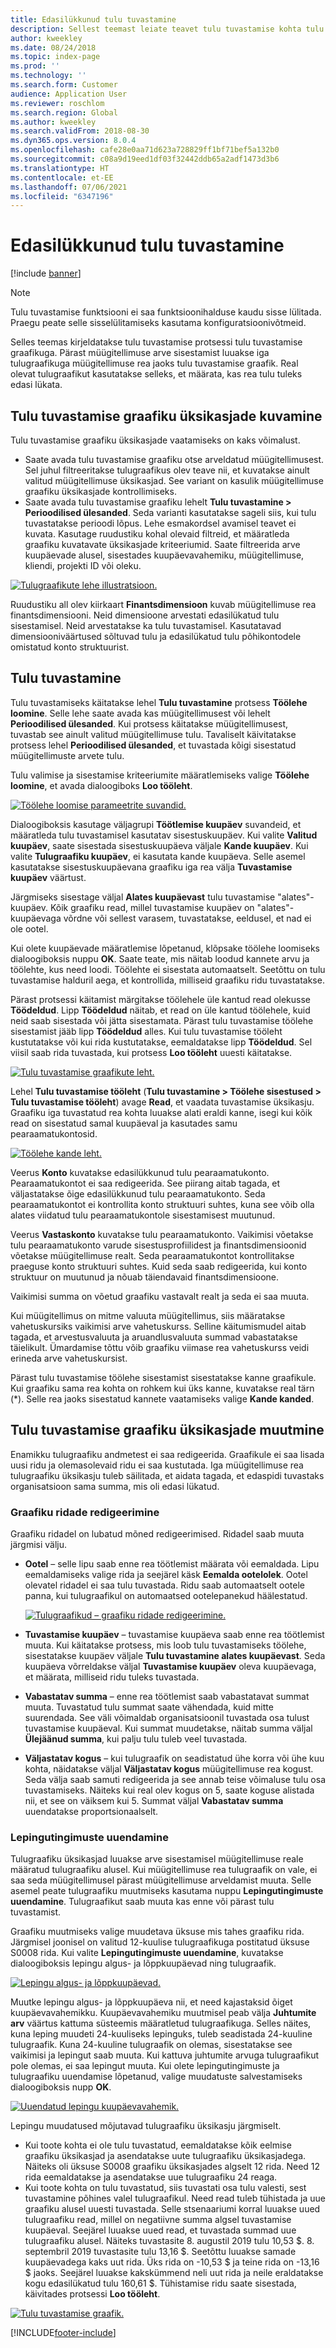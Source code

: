 ```yaml
---
title: Edasilükkunud tulu tuvastamine
description: Sellest teemast leiate teavet tulu tuvastamise kohta tulu tuvastamise funktsiooni abil.
author: kweekley
ms.date: 08/24/2018
ms.topic: index-page
ms.prod: ''
ms.technology: ''
ms.search.form: Customer
audience: Application User
ms.reviewer: roschlom
ms.search.region: Global
ms.author: kweekley
ms.search.validFrom: 2018-08-30
ms.dyn365.ops.version: 8.0.4
ms.openlocfilehash: cafe28e0aa71d623a728829ff1bf71bef5a132b0
ms.sourcegitcommit: c08a9d19eed1df03f32442ddb65a2adf1473d3b6
ms.translationtype: HT
ms.contentlocale: et-EE
ms.lasthandoff: 07/06/2021
ms.locfileid: "6347196"
---
```

# <a name="recognize-deferred-revenue"></a>Edasilükkunud tulu tuvastamine

[!include [banner](../includes/banner.md)]

> [!NOTE]
> Tulu tuvastamise funktsiooni ei saa funktsioonihalduse kaudu sisse lülitada. Praegu peate selle sisselülitamiseks kasutama konfiguratsioonivõtmeid.

Selles teemas kirjeldatakse tulu tuvastamise protsessi tulu tuvastamise graafikuga. Pärast müügitellimuse arve sisestamist luuakse iga tulugraafikuga müügitellimuse rea jaoks tulu tuvastamise graafik. Real olevat tulugraafikut kasutatakse selleks, et määrata, kas rea tulu tuleks edasi lükata.

## <a name="view-revenue-recognition-schedule-details"></a>Tulu tuvastamise graafiku üksikasjade kuvamine

Tulu tuvastamise graafiku üksikasjade vaatamiseks on kaks võimalust.

- Saate avada tulu tuvastamise graafiku otse arveldatud müügitellimusest. Sel juhul filtreeritakse tulugraafikus olev teave nii, et kuvatakse ainult valitud müügitellimuse üksikasjad. See variant on kasulik müügitellimuse graafiku üksikasjade kontrollimiseks.
- Saate avada tulu tuvastamise graafiku lehelt **Tulu tuvastamine \> Perioodilised ülesanded**. Seda varianti kasutatakse sageli siis, kui tulu tuvastatakse perioodi lõpus. Lehe esmakordsel avamisel teavet ei kuvata. Kasutage ruudustiku kohal olevaid filtreid, et määratleda graafiku kuvatavate üksikasjade kriteeriumid. Saate filtreerida arve kuupäevade alusel, sisestades kuupäevavahemiku, müügitellimuse, kliendi, projekti ID või oleku.

[![Tulugraafikute lehe illustratsioon.](./media/revenue-recognition-schedule-page.png)](./media/revenue-recognition-schedule-page.png)

Ruudustiku all olev kiirkaart **Finantsdimensioon** kuvab müügitellimuse rea finantsdimensiooni. Neid dimensioone arvestati edasilükatud tulu sisestamisel. Neid arvestatakse ka tulu tuvastamisel. Kasutatavad dimensiooniväärtused sõltuvad tulu ja edasilükatud tulu põhikontodele omistatud konto struktuurist.

## <a name="recognize-revenue"></a>Tulu tuvastamine

Tulu tuvastamiseks käitatakse lehel **Tulu tuvastamine** protsess **Töölehe loomine**. Selle lehe saate avada kas müügitellimusest või lehelt **Perioodilised ülesanded**. Kui protsess käitatakse müügitellimusest, tuvastab see ainult valitud müügitellimuse tulu. Tavaliselt käivitatakse protsess lehel **Perioodilised ülesanded**, et tuvastada kõigi sisestatud müügitellimuste arvete tulu.

Tulu valimise ja sisestamise kriteeriumite määratlemiseks valige **Töölehe loomine**, et avada dialoogiboks **Loo tööleht**.

[![Töölehe loomise parameetrite suvandid.](./media/revenue-recognition-create-journal.png)](./media/revenue-recognition-create-journal.png)

Dialoogiboksis kasutage väljagrupi **Töötlemise kuupäev** suvandeid, et määratleda tulu tuvastamisel kasutatav sisestuskuupäev. Kui valite **Valitud kuupäev**, saate sisestada sisestuskuupäeva väljale **Kande kuupäev**. Kui valite **Tulugraafiku kuupäev**, ei kasutata kande kuupäeva. Selle asemel kasutatakse sisestuskuupäevana graafiku iga rea välja **Tuvastamise kuupäev** väärtust.

Järgmiseks sisestage väljal **Alates kuupäevast** tulu tuvastamise "alates"-kuupäev. Kõik graafiku read, millel tuvastamise kuupäev on "alates"-kuupäevaga võrdne või sellest varasem, tuvastatakse, eeldusel, et nad ei ole ootel.

Kui olete kuupäevade määratlemise lõpetanud, klõpsake töölehe loomiseks dialoogiboksis nuppu **OK**. Saate teate, mis näitab loodud kannete arvu ja töölehte, kus need loodi. Töölehte ei sisestata automaatselt. Seetõttu on tulu tuvastamise halduril aega, et kontrollida, milliseid graafiku ridu tuvastatakse.

Pärast protsessi käitamist märgitakse töölehele üle kantud read olekusse **Töödeldud**. Lipp **Töödeldud** näitab, et read on üle kantud töölehele, kuid neid saab sisestada või jätta sisestamata. Pärast tulu tuvastamise töölehe sisestamist jääb lipp **Töödeldud** alles. Kui tulu tuvastamise tööleht kustutatakse või kui rida kustutatakse, eemaldatakse lipp **Töödeldud**. Sel viisil saab rida tuvastada, kui protsess **Loo tööleht** uuesti käitatakse.

[![Tulu tuvastamise graafikute leht.](./media/revenue-recognition-rev-recog-schedule-02.png)](./media/revenue-recognition-rev-recog-schedule-02.png)

Lehel **Tulu tuvastamise tööleht** (**Tulu tuvastamine \> Töölehe sisestused \> Tulu tuvastamise tööleht**) avage **Read**, et vaadata tuvastamise üksikasju. Graafiku iga tuvastatud rea kohta luuakse alati eraldi kanne, isegi kui kõik read on sisestatud samal kuupäeval ja kasutades samu pearaamatukontosid.

[![Töölehe kande leht.](./media/revenue-recognition-journal-voucher.png)](./media/revenue-recognition-journal-voucher.png)

Veerus **Konto** kuvatakse edasilükkunud tulu pearaamatukonto. Pearaamatukontot ei saa redigeerida. See piirang aitab tagada, et väljastatakse õige edasilükkunud tulu pearaamatukonto. Seda pearaamatukontot ei kontrollita konto struktuuri suhtes, kuna see võib olla alates viidatud tulu pearaamatukontole sisestamisest muutunud.

Veerus **Vastaskonto** kuvatakse tulu pearaamatukonto. Vaikimisi võetakse tulu pearaamatukonto varude sisestusprofiilidest ja finantsdimensioonid võetakse müügitellimuse realt. Seda pearaamatukontot kontrollitakse praeguse konto struktuuri suhtes. Kuid seda saab redigeerida, kui konto struktuur on muutunud ja nõuab täiendavaid finantsdimensioone.

Vaikimisi summa on võetud graafiku vastavalt realt ja seda ei saa muuta.

Kui müügitellimus on mitme valuuta müügitellimus, siis määratakse vahetuskursiks vaikimisi arve vahetuskurss. Selline käitumismudel aitab tagada, et arvestusvaluuta ja aruandlusvaluuta summad vabastatakse täielikult. Ümardamise tõttu võib graafiku viimase rea vahetuskurss veidi erineda arve vahetuskursist.

Pärast tulu tuvastamise töölehe sisestamist sisestatakse kanne graafikule. Kui graafiku sama rea kohta on rohkem kui üks kanne, kuvatakse real tärn (\*). Selle rea jaoks sisestatud kannete vaatamiseks valige **Kande kanded**.

## <a name="modify-the-revenue-recognition-schedule-details"></a>Tulu tuvastamise graafiku üksikasjade muutmine

Enamikku tulugraafiku andmetest ei saa redigeerida. Graafikule ei saa lisada uusi ridu ja olemasolevaid ridu ei saa kustutada. Iga müügitellimuse rea tulugraafiku üksikasju tuleb säilitada, et aidata tagada, et edaspidi tuvastaks organisatsioon sama summa, mis oli edasi lükatud.

### <a name="edit-schedule-lines"></a>Graafiku ridade redigeerimine

Graafiku ridadel on lubatud mõned redigeerimised. Ridadel saab muuta järgmisi välju.

- **Ootel** – selle lipu saab enne rea töötlemist määrata või eemaldada. Lipu eemaldamiseks valige rida ja seejärel käsk **Eemalda ootelolek**. Ootel olevatel ridadel ei saa tulu tuvastada. Ridu saab automaatselt ootele panna, kui tulugraafikul on automaatsed ootelepanekud häälestatud.

    [![Tulugraafikud – graafiku ridade redigeerimine.](./media/revenue-recognition-rev-revenue-schedules.png)](./media/revenue-recognition-rev-revenue-schedules.png)

- **Tuvastamise kuupäev** – tuvastamise kuupäeva saab enne rea töötlemist muuta. Kui käitatakse protsess, mis loob tulu tuvastamiseks töölehe, sisestatakse kuupäev väljale **Tulu tuvastamine alates kuupäevast**. Seda kuupäeva võrreldakse väljal **Tuvastamise kuupäev** oleva kuupäevaga, et määrata, milliseid ridu tuleks tuvastada.
- **Vabastatav summa** – enne rea töötlemist saab vabastatavat summat muuta. Tuvastatud tulu summat saate vähendada, kuid mitte suurendada. See väli võimaldab organisatsioonil tuvastada osa tulust tuvastamise kuupäeval. Kui summat muudetakse, näitab summa väljal **Ülejäänud summa**, kui palju tulu tuleb veel tuvastada.
- **Väljastatav kogus** – kui tulugraafik on seadistatud ühe korra või ühe kuu kohta, näidatakse väljal **Väljastatav kogus** müügitellimuse rea kogust. Seda välja saab samuti redigeerida ja see annab teise võimaluse tulu osa tuvastamiseks. Näiteks kui real olev kogus on 5, saate koguse alistada nii, et see on väiksem kui 5. Summat väljal **Vabastatav summa** uuendatakse proportsionaalselt.

### <a name="update-contract-terms"></a>Lepingutingimuste uuendamine

Tulugraafiku üksikasjad luuakse arve sisestamisel müügitellimuse reale määratud tulugraafiku alusel. Kui müügitellimuse rea tulugraafik on vale, ei saa seda müügitellimusel pärast müügitellimuse arveldamist muuta. Selle asemel peate tulugraafiku muutmiseks kasutama nuppu **Lepingutingimuste uuendamine**. Tulugraafikut saab muuta kas enne või pärast tulu tuvastamist.

Graafiku muutmiseks valige muudetava üksuse mis tahes graafiku rida. Järgmisel joonisel on valitud 12-kuulise tulugraafikuga postitatud üksuse S0008 rida. Kui valite **Lepingutingimuste uuendamine**, kuvatakse dialoogiboksis lepingu algus- ja lõppkuupäevad ning tulugraafik.

[![Lepingu algus- ja lõppkuupäevad.](./media/revenue-recognition-rev-revenue-schedule-update-cntrct-dates-schedule.png)](./media/revenue-recognition-rev-revenue-schedule-update-cntrct-dates-schedule.png)

Muutke lepingu algus- ja lõppkuupäeva nii, et need kajastaksid õiget kuupäevavahemikku. Kuupäevavahemiku muutmisel peab välja **Juhtumite arv** väärtus kattuma süsteemis määratletud tulugraafikuga. Selles näites, kuna leping muudeti 24-kuuliseks lepinguks, tuleb seadistada 24-kuuline tulugraafik. Kuna 24-kuuline tulugraafik on olemas, sisestatakse see vaikimisi ja lepingut saab muuta. Kui kattuva juhtumite arvuga tulugraafikut pole olemas, ei saa lepingut muuta. Kui olete lepingutingimuste ja tulugraafiku uuendamise lõpetanud, valige muudatuste salvestamiseks dialoogiboksis nupp **OK**.

[![Uuendatud lepingu kuupäevavahemik.](./media/revenue-recognition-rev-revenue-schedule-update-cntrct-dates-schedule-02.png)](./media/revenue-recognition-rev-revenue-schedule-update-cntrct-dates-schedule-02.png)

Lepingu muudatused mõjutavad tulugraafiku üksikasju järgmiselt.

- Kui toote kohta ei ole tulu tuvastatud, eemaldatakse kõik eelmise graafiku üksikasjad ja asendatakse uute tulugraafiku üksikasjadega. Näiteks oli üksuse S0008 graafiku üksikasjades algselt 12 rida. Need 12 rida eemaldatakse ja asendatakse uue tulugraafiku 24 reaga.
- Kui toote kohta on tulu tuvastatud, siis tuvastati osa tulu valesti, sest tuvastamine põhines valel tulugraafikul. Need read tuleb tühistada ja uue graafiku alusel uuesti tuvastada. Selle stsenaariumi korral luuakse uued tulugraafiku read, millel on negatiivne summa algsel tuvastamise kuupäeval. Seejärel luuakse uued read, et tuvastada summad uue tulugraafiku alusel. Näiteks tuvastasite 8. augustil 2019 tulu 10,53 $. 8. septembril 2019 tuvastasite tulu 13,16 $. Seetõttu luuakse samade kuupäevadega kaks uut rida. Üks rida on -10,53 $ ja teine rida on -13,16 $ jaoks. Seejärel luuakse kakskümmend neli uut rida ja neile eraldatakse kogu edasilükatud tulu 160,61 $. Tühistamise ridu saate sisestada, käivitades protsessi **Loo tööleht**.

[![Tulu tuvastamise graafik.](./media/revenue-recognition-rev-recog-schedule-03.png)](./media/revenue-recognition-rev-recog-schedule-03.png)


[!INCLUDE[footer-include](../../includes/footer-banner.md)]